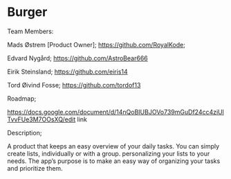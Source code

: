 # Burger 

Team Members:

Mads Østrem [Product Owner];
https://github.com/RoyalKode;

Edvard Nygård;
https://github.com/AstroBear666

Eirik Steinsland;
https://github.com/eiris14

Tord Øivind Fosse;
https://github.com/tordof13


Roadmap;

https://docs.google.com/document/d/14nQoBIUBJOVo739mGuDf24cc4ziUlTvvFUe3M7OOsXQ/edit
link


Description;

A product that keeps an easy overview of your daily tasks. 
You can simply create lists, individually or with a group. personalizing your lists to your needs. 
The app’s purpose is to make an easy way of organizing your tasks and prioritize them.
